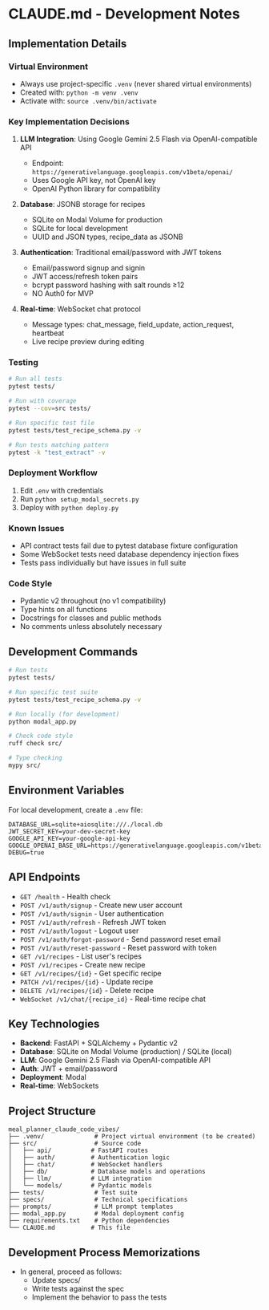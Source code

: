 # CLAUDE.md - Development Notes

## Implementation Details

### Virtual Environment
- Always use project-specific `.venv` (never shared virtual environments)
- Created with: `python -m venv .venv`
- Activate with: `source .venv/bin/activate`

### Key Implementation Decisions

1. **LLM Integration**: Using Google Gemini 2.5 Flash via OpenAI-compatible API
   - Endpoint: `https://generativelanguage.googleapis.com/v1beta/openai/`
   - Uses Google API key, not OpenAI key
   - OpenAI Python library for compatibility

2. **Database**: JSONB storage for recipes
   - SQLite on Modal Volume for production
   - SQLite for local development
   - UUID and JSON types, recipe_data as JSONB

3. **Authentication**: Traditional email/password with JWT tokens
   - Email/password signup and signin
   - JWT access/refresh token pairs
   - bcrypt password hashing with salt rounds ≥12
   - NO Auth0 for MVP

4. **Real-time**: WebSocket chat protocol
   - Message types: chat_message, field_update, action_request, heartbeat
   - Live recipe preview during editing

### Testing

```bash
# Run all tests
pytest tests/

# Run with coverage
pytest --cov=src tests/

# Run specific test file
pytest tests/test_recipe_schema.py -v

# Run tests matching pattern
pytest -k "test_extract" -v
```

### Deployment Workflow
1. Edit `.env` with credentials
2. Run `python setup_modal_secrets.py`
3. Deploy with `python deploy.py`

### Known Issues
- API contract tests fail due to pytest database fixture configuration
- Some WebSocket tests need database dependency injection fixes
- Tests pass individually but have issues in full suite

### Code Style
- Pydantic v2 throughout (no v1 compatibility)
- Type hints on all functions
- Docstrings for classes and public methods
- No comments unless absolutely necessary

## Development Commands

```bash
# Run tests
pytest tests/

# Run specific test suite
pytest tests/test_recipe_schema.py -v

# Run locally (for development)
python modal_app.py

# Check code style
ruff check src/

# Type checking
mypy src/
```

## Environment Variables

For local development, create a `.env` file:

```env
DATABASE_URL=sqlite+aiosqlite:///./local.db
JWT_SECRET_KEY=your-dev-secret-key
GOOGLE_API_KEY=your-google-api-key
GOOGLE_OPENAI_BASE_URL=https://generativelanguage.googleapis.com/v1beta/openai/
DEBUG=true
```

## API Endpoints

- `GET /health` - Health check
- `POST /v1/auth/signup` - Create new user account
- `POST /v1/auth/signin` - User authentication
- `POST /v1/auth/refresh` - Refresh JWT token
- `POST /v1/auth/logout` - Logout user
- `POST /v1/auth/forgot-password` - Send password reset email
- `POST /v1/auth/reset-password` - Reset password with token
- `GET /v1/recipes` - List user's recipes
- `POST /v1/recipes` - Create new recipe
- `GET /v1/recipes/{id}` - Get specific recipe
- `PATCH /v1/recipes/{id}` - Update recipe
- `DELETE /v1/recipes/{id}` - Delete recipe
- `WebSocket /v1/chat/{recipe_id}` - Real-time recipe chat

## Key Technologies

- **Backend**: FastAPI + SQLAlchemy + Pydantic v2
- **Database**: SQLite on Modal Volume (production) / SQLite (local)
- **LLM**: Google Gemini 2.5 Flash via OpenAI-compatible API
- **Auth**: JWT + email/password
- **Deployment**: Modal
- **Real-time**: WebSockets

## Project Structure

```
meal_planner_claude_code_vibes/
├── .venv/              # Project virtual environment (to be created)
├── src/                # Source code
│   ├── api/           # FastAPI routes
│   ├── auth/          # Authentication logic
│   ├── chat/          # WebSocket handlers
│   ├── db/            # Database models and operations
│   ├── llm/           # LLM integration
│   └── models/        # Pydantic models
├── tests/              # Test suite
├── specs/              # Technical specifications
├── prompts/            # LLM prompt templates
├── modal_app.py        # Modal deployment config
├── requirements.txt    # Python dependencies
└── CLAUDE.md          # This file
```

## Development Process Memorizations

- In general, proceed as follows:
  - Update specs/
  - Write tests against the spec
  - Implement the behavior to pass the tests